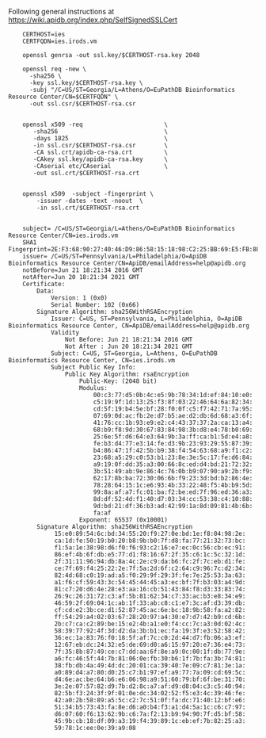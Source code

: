 
Following general instructions at https://wiki.apidb.org/index.php/SelfSignedSSLCert

        CERTHOST=ies
        CERTFQDN=ies.irods.vm

        openssl genrsa -out ssl.key/$CERTHOST-rsa.key 2048

        openssl req -new \
          -sha256 \
          -key ssl.key/$CERTHOST-rsa.key \
          -subj "/C=US/ST=Georgia/L=Athens/O=EuPathDB Bioinformatics Resource Center/CN=$CERTFQDN" \
          -out ssl.csr/$CERTHOST-rsa.csr


        openssl x509 -req                       \
           -sha256                              \
           -days 1825                           \
           -in ssl.csr/$CERTHOST-rsa.csr        \
           -CA ssl.crt/apidb-ca-rsa.crt         \
           -CAkey ssl.key/apidb-ca-rsa.key      \
           -CAserial etc/CAserial               \
           -out ssl.crt/$CERTHOST-rsa.crt


        openssl x509  -subject -fingerprint \
            -issuer -dates -text -noout  \
            -in ssl.crt/$CERTHOST-rsa.crt


        subject= /C=US/ST=Georgia/L=Athens/O=EuPathDB Bioinformatics Resource Center/CN=ies.irods.vm
        SHA1 Fingerprint=2E:F3:68:90:27:40:46:D9:86:58:15:18:98:C2:25:BB:69:E5:FB:88
        issuer= /C=US/ST=Pennsylvania/L=Philadelphia/O=ApiDB Bioinformatics Resource Center/CN=ApiDB/emailAddress=help@apidb.org
        notBefore=Jun 21 18:21:34 2016 GMT
        notAfter=Jun 20 18:21:34 2021 GMT
        Certificate:
            Data:
                Version: 1 (0x0)
                Serial Number: 102 (0x66)
            Signature Algorithm: sha256WithRSAEncryption
                Issuer: C=US, ST=Pennsylvania, L=Philadelphia, O=ApiDB Bioinformatics Resource Center, CN=ApiDB/emailAddress=help@apidb.org
                Validity
                    Not Before: Jun 21 18:21:34 2016 GMT
                    Not After : Jun 20 18:21:34 2021 GMT
                Subject: C=US, ST=Georgia, L=Athens, O=EuPathDB Bioinformatics Resource Center, CN=ies.irods.vm
                Subject Public Key Info:
                    Public Key Algorithm: rsaEncryption
                        Public-Key: (2048 bit)
                        Modulus:
                            00:c3:77:d5:0b:4c:e5:9b:78:34:1d:ef:84:10:e0:
                            c5:19:9f:1d:13:25:f3:8f:03:22:46:64:6a:82:34:
                            cd:5f:19:b4:5e:bf:28:f0:0f:c5:f7:42:71:7a:95:
                            07:69:0d:ac:fb:2e:d7:b5:ae:d2:db:6d:68:a3:6f:
                            41:76:cc:1b:93:e9:e2:c4:43:37:37:2a:ca:13:a4:
                            68:b9:f8:9d:30:67:83:84:98:3b:d8:e4:78:b0:69:
                            25:6e:5f:d6:64:e3:64:9b:3a:ff:ca:b1:5d:e4:a8:
                            fe:b3:d4:77:e3:14:fe:d3:9b:23:93:29:55:87:39:
                            b4:86:47:1f:42:5b:b9:38:f4:54:63:68:a9:f1:c2:
                            23:68:a5:29:c0:53:b1:23:8e:3e:5c:17:fe:d6:84:
                            a9:19:0f:dd:35:a3:00:66:8c:ed:d4:bd:21:72:32:
                            3b:51:49:ab:9e:86:4c:76:0b:b9:07:90:a9:2b:f9:
                            62:17:8b:ba:72:30:06:6b:f9:23:3d:bd:b2:86:4e:
                            78:28:64:15:1c:e6:93:4b:33:22:48:f5:4b:b9:5d:
                            99:8a:af:a7:fc:01:ba:f2:be:ed:7f:96:ed:36:a3:
                            8d:df:52:4d:f1:40:d7:03:34:cc:53:38:c4:10:88:
                            9d:bd:21:df:36:b3:ad:42:99:1a:8d:09:81:4b:6b:
                            fa:af
                        Exponent: 65537 (0x10001)
            Signature Algorithm: sha256WithRSAEncryption
                 15:e0:89:54:6c:bd:34:55:20:f9:27:0e:bd:1e:f8:04:98:2e:
                 ca:1d:fe:50:19:b0:20:b8:9b:b0:7f:d8:fa:77:21:32:73:bc:
                 f1:5a:1e:38:98:d6:f0:f6:93:c2:16:e7:ec:0c:56:cb:ec:91:
                 86:ef:4b:6f:db:e5:77:d1:f8:16:67:2f:35:c6:1c:5c:32:1d:
                 2f:31:11:96:94:db:8a:4c:2e:c9:da:b6:fc:2f:7c:eb:d1:fe:
                 ce:7f:69:f4:25:22:2e:7f:5a:2d:6f:c2:64:c9:96:7c:d2:34:
                 82:4d:68:c0:19:ad:a5:f0:29:9f:29:3f:fe:7e:25:53:3a:63:
                 a1:f6:cf:59:43:3c:54:45:44:45:a3:ec:bf:7f:b3:03:a4:9d:
                 81:c7:20:d6:4e:28:e3:aa:16:cb:51:43:84:f8:d3:33:83:74:
                 26:9c:26:31:72:c3:af:5b:81:62:34:c7:33:ac:b3:e8:34:e9:
                 46:59:2f:69:04:1c:ab:1f:33:ab:c8:c1:e7:3c:af:d3:39:db:
                 cf:cd:e2:3b:ce:d1:52:87:45:ac:6e:bc:18:9b:58:fa:a2:82:
                 ff:54:29:a4:02:03:67:28:20:97:a4:30:e7:d7:42:b9:cd:6b:
                 2b:c7:ca:c2:89:be:15:e2:4b:a1:e0:f4:cc:7c:a3:0d:02:4c:
                 58:39:77:92:4f:3d:d2:da:3b:b1:ec:fa:19:3f:e3:52:58:42:
                 36:ec:1a:83:76:f0:18:5f:af:7c:c0:2d:44:d7:fb:06:a3:ef:
                 12:67:eb:dc:24:32:e5:de:69:d0:a6:15:97:20:e7:36:e4:73:
                 7f:35:8b:87:49:ce:c7:dd:aa:6f:8e:a9:0c:00:1f:db:77:9e:
                 a6:fc:46:5f:44:7b:81:06:0e:fb:30:b6:1f:7b:fa:3b:74:81:
                 38:fb:db:4a:49:4d:dc:20:01:ca:39:40:7e:09:c7:81:3e:1a:
                 a0:89:d4:a7:80:d0:25:c7:b1:97:ef:a9:77:7a:09:cd:69:5c:
                 d4:6e:ac:be:64:b6:e6:06:98:a9:51:60:79:bf:6f:be:31:70:
                 3e:2e:07:57:82:d9:7b:d2:8c:a7:af:d9:d8:04:c3:c5:40:94:
                 82:5b:f3:24:3f:9f:01:0e:dc:34:02:52:f5:e3:4c:39:46:fe:
                 42:a0:2b:58:89:a5:5c:c2:7c:51:0f:fa:dc:71:40:12:bf:e6:
                 51:34:b5:73:43:fa:8e:d6:a0:b4:f3:a1:d4:5a:1c:c6:c7:97:
                 d6:07:60:f6:13:62:9b:c6:7a:f2:13:b9:94:90:7f:d5:bf:58:
                 45:9b:cb:18:df:09:a3:19:f4:39:89:1c:eb:ef:7b:82:25:a3:
                 59:78:1c:ee:0e:39:a9:08

